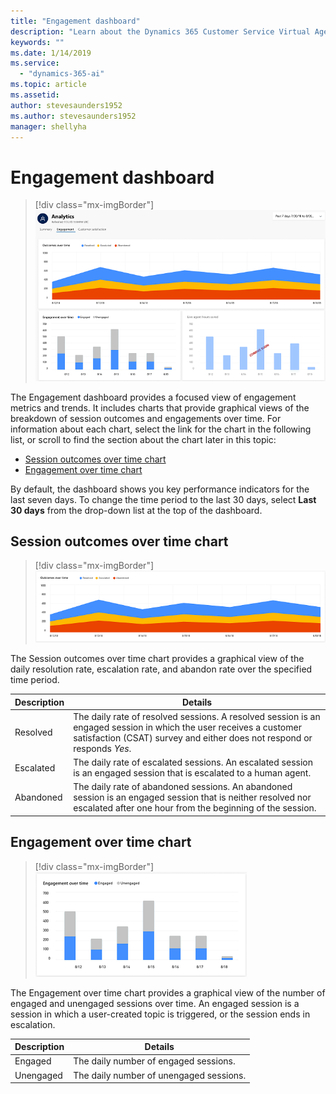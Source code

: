 ```yaml
---
title: "Engagement dashboard"
description: "Learn about the Dynamics 365 Customer Service Virtual Agent Engagement dashboard."
keywords: ""
ms.date: 1/14/2019
ms.service:
  - "dynamics-365-ai"
ms.topic: article
ms.assetid: 
author: stevesaunders1952
ms.author: stevesaunders1952
manager: shellyha
---
```


# Engagement dashboard

   > [!div class="mx-imgBorder"]
   > ![Engagement dashboard](media/analytics-engagement-1.PNG)

The Engagement dashboard provides a focused view of engagement metrics and trends. It includes charts that provide graphical views of the breakdown of session outcomes and engagements over time. For information about each chart, select the link for the chart in the following list, or scroll to find the section about the chart later in this topic:

* [Session outcomes over time chart](#session-outcomes-over-time-chart)
* [Engagement over time chart](#engagement-over-time-chart)

By default, the dashboard shows you key performance indicators for the last seven days. To change the time period to the last 30 days, select **Last 30 days** from the drop-down list at the top of the dashboard.

## Session outcomes over time chart

   > [!div class="mx-imgBorder"]
   > ![Session outcomes over time chart](media/analytics-engagement-2.PNG)

The Session outcomes over time chart provides a graphical view of the daily resolution rate, escalation rate, and abandon rate over the specified time period.

Description | Details
----------- | -------
Resolved | The daily rate of resolved sessions. A resolved session is an engaged session in which the user receives a customer satisfaction (CSAT) survey and either does not respond or responds *Yes*.
Escalated | The daily rate of escalated sessions. An escalated session is an engaged session that is escalated to a human agent.
Abandoned | The daily rate of abandoned sessions. An abandoned session is an engaged session that is neither resolved nor escalated after one hour from the beginning of the session.

## Engagement over time chart

   > [!div class="mx-imgBorder"]
   > ![Outcomes over time chart](media/analytics-engagement-3.PNG)

<!--note from editor: Line 47: "An engaged session is either a session in which a user-created topic is triggered or a session that continues as an escalation" ?-->

The Engagement over time chart provides a graphical view of the number of engaged and unengaged sessions over time. An engaged session is a session in which a user-created topic is triggered, or the session ends in escalation.

Description | Details
----------- | -------
Engaged | The daily number of engaged sessions.
Unengaged | The daily number of unengaged sessions.
